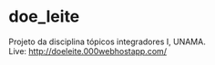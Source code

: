 # doe_leite
Projeto da disciplina tópicos integradores I, UNAMA. <br>
Live: http://doeleite.000webhostapp.com/

